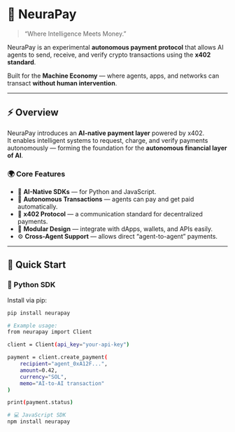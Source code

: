 # 🧠 NeuraPay  
> “Where Intelligence Meets Money.”

NeuraPay is an experimental **autonomous payment protocol** that allows AI agents to send, receive, and verify crypto transactions using the **x402 standard**.

Built for the **Machine Economy** — where agents, apps, and networks can transact **without human intervention**.

---

## ⚡ Overview
NeuraPay introduces an **AI-native payment layer** powered by x402.  
It enables intelligent systems to request, charge, and verify payments autonomously — forming the foundation for the **autonomous financial layer of AI**.

### 🌍 Core Features
- 🤖 **AI-Native SDKs** — for Python and JavaScript.  
- 💸 **Autonomous Transactions** — agents can pay and get paid automatically.  
- 🔗 **x402 Protocol** — a communication standard for decentralized payments.  
- 🧩 **Modular Design** — integrate with dApps, wallets, and APIs easily.  
- ⚙️ **Cross-Agent Support** — allows direct “agent-to-agent” payments.  

---

## 🚀 Quick Start

### 🧩 Python SDK
Install via pip:
```bash
pip install neurapay

# Example usage:
from neurapay import Client

client = Client(api_key="your-api-key")

payment = client.create_payment(
    recipient="agent_0xA12F...",
    amount=0.42,
    currency="SOL",
    memo="AI-to-AI transaction"
)

print(payment.status)

# 💻 JavaScript SDK
npm install neurapay

